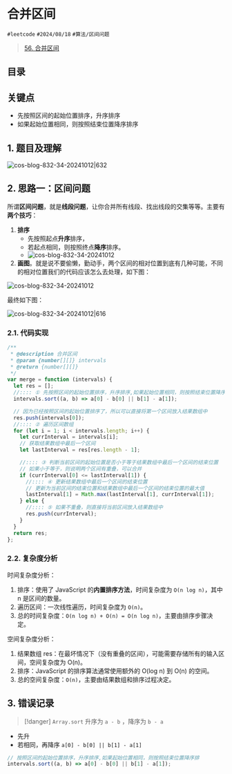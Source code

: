 
# 合并区间


`#leetcode` `#2024/08/18` `#算法/区间问题`   

>  [56. 合并区间](https://leetcode.cn/problems/merge-intervals/)



## 目录
<!-- toc -->
 ## 关键点 

- 先按照区间的起始位置排序，升序排序
- 如果起始位置相同，则按照结束位置降序排序

## 1. 题目及理解

![cos-blog-832-34-20241012|632](https://blog-1310531898.cos.ap-beijing.myqcloud.com/832-34-20241012/Pasted%20image%2020240818205928.png)

## 2. 思路一：区间问题

所谓**区间问题**，就是**线段问题**，让你合并所有线段、找出线段的交集等等。主要有**两个技巧**：

1. **排序**
	- 先按照起点**升序**排序，
	- 若起点相同，则按照终点**降序**排序。
	- ![cos-blog-832-34-20241012](https://blog-1310531898.cos.ap-beijing.myqcloud.com/832-34-20241012/Pasted%20image%2020240818211143.png)
2. **画图**。就是说不要偷懒，勤动手，两个区间的相对位置到底有几种可能，不同的相对位置我们的代码应该怎么去处理，如下图：


![cos-blog-832-34-20241012](https://blog-1310531898.cos.ap-beijing.myqcloud.com/832-34-20241012/Interval%20Problems.gif)

最终如下图：

![cos-blog-832-34-20241012|616](https://blog-1310531898.cos.ap-beijing.myqcloud.com/832-34-20241012/Pasted%20image%2020240818210720.png)

### 2.1. 代码实现

```javascript hl:8,13,19,22,26
/**
 * @description 合并区间
 * @param {number[][]} intervals
 * @return {number[][]}
 */
var merge = function (intervals) {
  let res = [];
  //:::: ① 先按照区间的起始位置排序，升序排序,如果起始位置相同，则按照结束位置降序排序
  intervals.sort((a, b) => a[0] - b[0] || b[1] - a[1]);

  // 因为已经按照区间的起始位置排序了，所以可以直接将第一个区间放入结果数组中
  res.push(intervals[0]);
  //:::: ② 遍历区间数组
  for (let i = 1; i < intervals.length; i++) {
    let currInterval = intervals[i];
    // 获取结果数组中最后一个区间
    let lastInterval = res[res.length - 1];

    //:::: ③ 判断当前区间的起始位置是否小于等于结果数组中最后一个区间的结束位置
    // 如果小于等于，则说明两个区间有重叠，可以合并
    if (currInterval[0] <= lastInterval[1]) {
      //:::: ④ 更新结果数组中最后一个区间的结束位置
      // 更新为当前区间的结束位置和结果数组中最后一个区间的结束位置的最大值
      lastInterval[1] = Math.max(lastInterval[1], currInterval[1]);
    } else {
      //:::: ⑤ 如果不重叠，则直接将当前区间放入结果数组中
      res.push(currInterval);
    }
  }
  return res;
};
```

### 2.2. 复杂度分析

时间复杂度分析：
1. 排序：使用了 JavaScript 的**内置排序方法**，时间复杂度为 `O(n log n)`，其中 n 是区间的数量。
2. 遍历区间：一次线性遍历，时间复杂度为 `O(n)`。
3. 总的时间复杂度：`O(n log n) + O(n) = O(n log n)`，主要由排序步骤决定。

空间复杂度分析：
1. 结果数组 res：在最坏情况下（没有重叠的区间），可能需要存储所有的输入区间，空间复杂度为 O(n)。
2. 排序：JavaScript 的排序算法通常使用额外的 O(log n) 到 O(n) 的空间。
3. 总的空间复杂度：`O(n)`，主要由结果数组和排序过程决定。

## 3. 错误记录

> [!danger]
> `Array.sort` 升序为 `a - b` ，降序为 `b - a `

- 先升
- 若相同，再降序 `a[0] - b[0] || b[1] - a[1]`

```javascript hl:1
// 按照区间的起始位置排序，升序排序,如果起始位置相同，则按照结束位置降序排
intervals.sort((a, b) => a[0] - b[0] || b[1] - a[1]);
```

